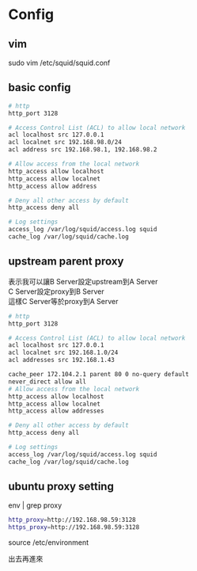 # Config

## vim

sudo vim /etc/squid/squid.conf

## basic config

```bash filename="/etc/squid/squid.conf"
# http
http_port 3128

# Access Control List (ACL) to allow local network
acl localhost src 127.0.0.1
acl localnet src 192.168.98.0/24
acl address src 192.168.98.1, 192.168.98.2

# Allow access from the local network
http_access allow localhost
http_access allow localnet
http_access allow address

# Deny all other access by default
http_access deny all

# Log settings
access_log /var/log/squid/access.log squid
cache_log /var/log/squid/cache.log
```

## upstream parent proxy

表示我可以讓B Server設定upstream到A Server  
C Server設定proxy到B Server  
這樣C Server等於proxy到A Server

```bash filename="/etc/squid/squid.conf"
# http
http_port 3128

# Access Control List (ACL) to allow local network
acl localhost src 127.0.0.1
acl localnet src 192.168.1.0/24
acl addresses src 192.168.1.43

cache_peer 172.104.2.1 parent 80 0 no-query default
never_direct allow all
# Allow access from the local network
http_access allow localhost
http_access allow localnet
http_access allow addresses

# Deny all other access by default
http_access deny all

# Log settings
access_log /var/log/squid/access.log squid
cache_log /var/log/squid/cache.log
```

## ubuntu proxy setting

env | grep proxy

```bash filename="/etc/environment"
http_proxy=http://192.168.98.59:3128
https_proxy=http://192.168.98.59:3128
```

source /etc/environment

出去再進來
